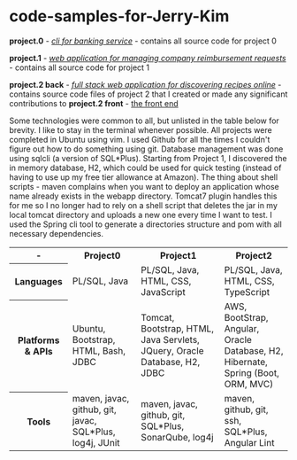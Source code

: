 # code-samples-for-Jerry-Kim

**project.0** - [*cli for banking service*](https://github.com/jbki/elbancomuchapasta) - contains all source code for project 0

**project.1** - [*web application for managing company reimbursement requests*](https://github.com/jbki/ERS) - contains all source code for project 1

**project.2 back** - [*full stack web application for discovering recipes online*](https://github.com/1808-Aug13-Java/lesoptimates.project2.backend) - contains source code files of project 2 that I created or made any significant contributions to 
**project.2 front** - [the front end](https://github.com/1808-Aug13-Java/lesoptimates.project2.frontend)

Some technologies were common to all, but unlisted in the table below for brevity. I like to stay in the terminal whenever possible. All projects were completed in Ubuntu using vim. I used Github for all the times I couldn't figure out how to do something using git. Database management was done using sqlcli (a version of SQL\*Plus). Starting from Project 1, I discovered the in memory database, H2, which could be used for quick testing (instead of having to use up my free tier allowance at Amazon). The thing about shell scripts - maven complains when you want to deploy an application whose name already exists in the webapp directory. Tomcat7 plugin handles this for me so I no longer had to rely on a shell script that deletes the jar in my local tomcat directory and uploads a new one every time I want to test. I used the Spring cli tool to generate a directories structure and pom with all necessary dependencies. 
<table>
  <tr>
    <th> - </th>
    <th>Project0</th>
    <th>Project1</th>
    <th>Project2</th>
  </tr>
  <tr>
    <th>Languages</th>
    <td>PL/SQL, Java</td>
    <td>PL/SQL, Java, HTML, CSS, JavaScript</td>
    <td>PL/SQL, Java, HTML, CSS, TypeScript</td>
  </tr>
  <tr>
    <th>Platforms & APIs</th>
    <td>Ubuntu, Bootstrap, HTML, Bash, JDBC</td>
    <td>Tomcat, Bootstrap, HTML, Java Servlets, JQuery, Oracle Database, H2, JDBC</td>
    <td>AWS, BootStrap, Angular, <br>Oracle Database, H2, <br>Hibernate, Spring (Boot, ORM, MVC)</td>
  </tr>
  <tr>
    <th>Tools</th>
    <td>maven, javac, github, git, javac, SQL*Plus, log4j, JUnit</td>
    <td>maven, javac, github, git, SQL*Plus, SonarQube, log4j</td>
    <td>maven, github, git, ssh, SQL*Plus, Angular Lint</td>
  </tr>
</table>

